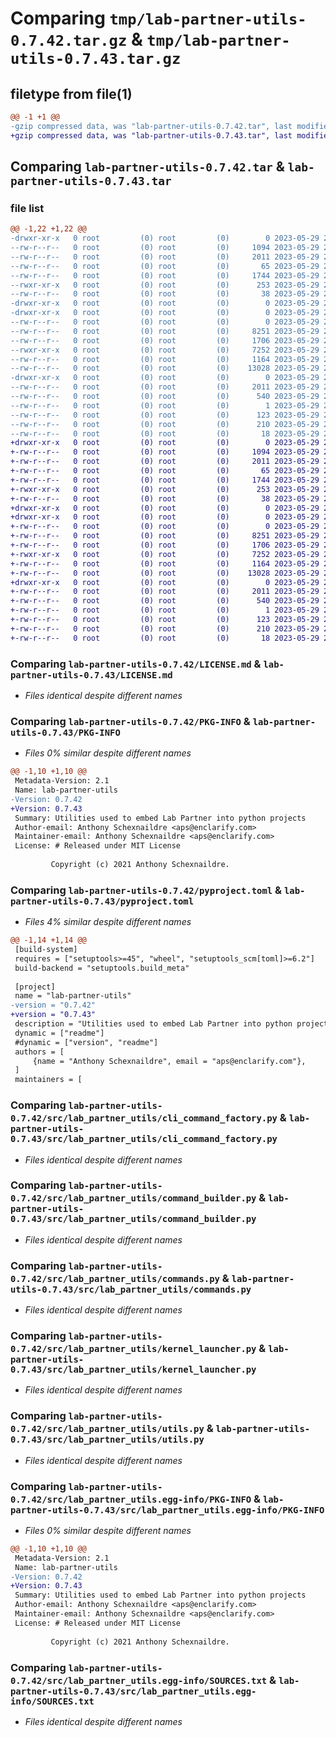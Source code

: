# Comparing `tmp/lab-partner-utils-0.7.42.tar.gz` & `tmp/lab-partner-utils-0.7.43.tar.gz`

## filetype from file(1)

```diff
@@ -1 +1 @@
-gzip compressed data, was "lab-partner-utils-0.7.42.tar", last modified: Mon May 29 22:56:55 2023, max compression
+gzip compressed data, was "lab-partner-utils-0.7.43.tar", last modified: Mon May 29 23:21:25 2023, max compression
```

## Comparing `lab-partner-utils-0.7.42.tar` & `lab-partner-utils-0.7.43.tar`

### file list

```diff
@@ -1,22 +1,22 @@
-drwxr-xr-x   0 root         (0) root         (0)        0 2023-05-29 22:56:55.683845 lab-partner-utils-0.7.42/
--rw-r--r--   0 root         (0) root         (0)     1094 2023-05-29 22:56:18.000000 lab-partner-utils-0.7.42/LICENSE.md
--rw-r--r--   0 root         (0) root         (0)     2011 2023-05-29 22:56:55.683845 lab-partner-utils-0.7.42/PKG-INFO
--rw-r--r--   0 root         (0) root         (0)       65 2023-05-29 22:56:18.000000 lab-partner-utils-0.7.42/README.md
--rw-r--r--   0 root         (0) root         (0)     1744 2023-05-29 22:56:48.000000 lab-partner-utils-0.7.42/pyproject.toml
--rwxr-xr-x   0 root         (0) root         (0)      253 2023-05-29 22:56:18.000000 lab-partner-utils-0.7.42/run.sh
--rw-r--r--   0 root         (0) root         (0)       38 2023-05-29 22:56:55.683845 lab-partner-utils-0.7.42/setup.cfg
-drwxr-xr-x   0 root         (0) root         (0)        0 2023-05-29 22:56:55.679844 lab-partner-utils-0.7.42/src/
-drwxr-xr-x   0 root         (0) root         (0)        0 2023-05-29 22:56:55.683845 lab-partner-utils-0.7.42/src/lab_partner_utils/
--rw-r--r--   0 root         (0) root         (0)        0 2023-05-29 22:56:18.000000 lab-partner-utils-0.7.42/src/lab_partner_utils/__init__.py
--rw-r--r--   0 root         (0) root         (0)     8251 2023-05-29 22:56:18.000000 lab-partner-utils-0.7.42/src/lab_partner_utils/cli_command_factory.py
--rw-r--r--   0 root         (0) root         (0)     1706 2023-05-29 22:56:18.000000 lab-partner-utils-0.7.42/src/lab_partner_utils/command_builder.py
--rwxr-xr-x   0 root         (0) root         (0)     7252 2023-05-29 22:56:18.000000 lab-partner-utils-0.7.42/src/lab_partner_utils/commands.py
--rw-r--r--   0 root         (0) root         (0)     1164 2023-05-29 22:56:18.000000 lab-partner-utils-0.7.42/src/lab_partner_utils/kernel_launcher.py
--rw-r--r--   0 root         (0) root         (0)    13028 2023-05-29 22:56:18.000000 lab-partner-utils-0.7.42/src/lab_partner_utils/utils.py
-drwxr-xr-x   0 root         (0) root         (0)        0 2023-05-29 22:56:55.683845 lab-partner-utils-0.7.42/src/lab_partner_utils.egg-info/
--rw-r--r--   0 root         (0) root         (0)     2011 2023-05-29 22:56:55.000000 lab-partner-utils-0.7.42/src/lab_partner_utils.egg-info/PKG-INFO
--rw-r--r--   0 root         (0) root         (0)      540 2023-05-29 22:56:55.000000 lab-partner-utils-0.7.42/src/lab_partner_utils.egg-info/SOURCES.txt
--rw-r--r--   0 root         (0) root         (0)        1 2023-05-29 22:56:55.000000 lab-partner-utils-0.7.42/src/lab_partner_utils.egg-info/dependency_links.txt
--rw-r--r--   0 root         (0) root         (0)      123 2023-05-29 22:56:55.000000 lab-partner-utils-0.7.42/src/lab_partner_utils.egg-info/entry_points.txt
--rw-r--r--   0 root         (0) root         (0)      210 2023-05-29 22:56:55.000000 lab-partner-utils-0.7.42/src/lab_partner_utils.egg-info/requires.txt
--rw-r--r--   0 root         (0) root         (0)       18 2023-05-29 22:56:55.000000 lab-partner-utils-0.7.42/src/lab_partner_utils.egg-info/top_level.txt
+drwxr-xr-x   0 root         (0) root         (0)        0 2023-05-29 23:21:25.946189 lab-partner-utils-0.7.43/
+-rw-r--r--   0 root         (0) root         (0)     1094 2023-05-29 23:20:43.000000 lab-partner-utils-0.7.43/LICENSE.md
+-rw-r--r--   0 root         (0) root         (0)     2011 2023-05-29 23:21:25.946189 lab-partner-utils-0.7.43/PKG-INFO
+-rw-r--r--   0 root         (0) root         (0)       65 2023-05-29 23:20:43.000000 lab-partner-utils-0.7.43/README.md
+-rw-r--r--   0 root         (0) root         (0)     1744 2023-05-29 23:21:19.000000 lab-partner-utils-0.7.43/pyproject.toml
+-rwxr-xr-x   0 root         (0) root         (0)      253 2023-05-29 23:20:43.000000 lab-partner-utils-0.7.43/run.sh
+-rw-r--r--   0 root         (0) root         (0)       38 2023-05-29 23:21:25.946189 lab-partner-utils-0.7.43/setup.cfg
+drwxr-xr-x   0 root         (0) root         (0)        0 2023-05-29 23:21:25.942189 lab-partner-utils-0.7.43/src/
+drwxr-xr-x   0 root         (0) root         (0)        0 2023-05-29 23:21:25.942189 lab-partner-utils-0.7.43/src/lab_partner_utils/
+-rw-r--r--   0 root         (0) root         (0)        0 2023-05-29 23:20:43.000000 lab-partner-utils-0.7.43/src/lab_partner_utils/__init__.py
+-rw-r--r--   0 root         (0) root         (0)     8251 2023-05-29 23:20:43.000000 lab-partner-utils-0.7.43/src/lab_partner_utils/cli_command_factory.py
+-rw-r--r--   0 root         (0) root         (0)     1706 2023-05-29 23:20:43.000000 lab-partner-utils-0.7.43/src/lab_partner_utils/command_builder.py
+-rwxr-xr-x   0 root         (0) root         (0)     7252 2023-05-29 23:20:43.000000 lab-partner-utils-0.7.43/src/lab_partner_utils/commands.py
+-rw-r--r--   0 root         (0) root         (0)     1164 2023-05-29 23:20:43.000000 lab-partner-utils-0.7.43/src/lab_partner_utils/kernel_launcher.py
+-rw-r--r--   0 root         (0) root         (0)    13028 2023-05-29 23:20:43.000000 lab-partner-utils-0.7.43/src/lab_partner_utils/utils.py
+drwxr-xr-x   0 root         (0) root         (0)        0 2023-05-29 23:21:25.946189 lab-partner-utils-0.7.43/src/lab_partner_utils.egg-info/
+-rw-r--r--   0 root         (0) root         (0)     2011 2023-05-29 23:21:25.000000 lab-partner-utils-0.7.43/src/lab_partner_utils.egg-info/PKG-INFO
+-rw-r--r--   0 root         (0) root         (0)      540 2023-05-29 23:21:25.000000 lab-partner-utils-0.7.43/src/lab_partner_utils.egg-info/SOURCES.txt
+-rw-r--r--   0 root         (0) root         (0)        1 2023-05-29 23:21:25.000000 lab-partner-utils-0.7.43/src/lab_partner_utils.egg-info/dependency_links.txt
+-rw-r--r--   0 root         (0) root         (0)      123 2023-05-29 23:21:25.000000 lab-partner-utils-0.7.43/src/lab_partner_utils.egg-info/entry_points.txt
+-rw-r--r--   0 root         (0) root         (0)      210 2023-05-29 23:21:25.000000 lab-partner-utils-0.7.43/src/lab_partner_utils.egg-info/requires.txt
+-rw-r--r--   0 root         (0) root         (0)       18 2023-05-29 23:21:25.000000 lab-partner-utils-0.7.43/src/lab_partner_utils.egg-info/top_level.txt
```

### Comparing `lab-partner-utils-0.7.42/LICENSE.md` & `lab-partner-utils-0.7.43/LICENSE.md`

 * *Files identical despite different names*

### Comparing `lab-partner-utils-0.7.42/PKG-INFO` & `lab-partner-utils-0.7.43/PKG-INFO`

 * *Files 0% similar despite different names*

```diff
@@ -1,10 +1,10 @@
 Metadata-Version: 2.1
 Name: lab-partner-utils
-Version: 0.7.42
+Version: 0.7.43
 Summary: Utilities used to embed Lab Partner into python projects
 Author-email: Anthony Schexnaildre <aps@enclarify.com>
 Maintainer-email: Anthony Schexnaildre <aps@enclarify.com>
 License: # Released under MIT License
         
         Copyright (c) 2021 Anthony Schexnaildre.
```

### Comparing `lab-partner-utils-0.7.42/pyproject.toml` & `lab-partner-utils-0.7.43/pyproject.toml`

 * *Files 4% similar despite different names*

```diff
@@ -1,14 +1,14 @@
 [build-system]
 requires = ["setuptools>=45", "wheel", "setuptools_scm[toml]>=6.2"]
 build-backend = "setuptools.build_meta"
 
 [project]
 name = "lab-partner-utils"
-version = "0.7.42"
+version = "0.7.43"
 description = "Utilities used to embed Lab Partner into python projects"
 dynamic = ["readme"]
 #dynamic = ["version", "readme"]
 authors = [
     {name = "Anthony Schexnaildre", email = "aps@enclarify.com"},
 ]
 maintainers = [
```

### Comparing `lab-partner-utils-0.7.42/src/lab_partner_utils/cli_command_factory.py` & `lab-partner-utils-0.7.43/src/lab_partner_utils/cli_command_factory.py`

 * *Files identical despite different names*

### Comparing `lab-partner-utils-0.7.42/src/lab_partner_utils/command_builder.py` & `lab-partner-utils-0.7.43/src/lab_partner_utils/command_builder.py`

 * *Files identical despite different names*

### Comparing `lab-partner-utils-0.7.42/src/lab_partner_utils/commands.py` & `lab-partner-utils-0.7.43/src/lab_partner_utils/commands.py`

 * *Files identical despite different names*

### Comparing `lab-partner-utils-0.7.42/src/lab_partner_utils/kernel_launcher.py` & `lab-partner-utils-0.7.43/src/lab_partner_utils/kernel_launcher.py`

 * *Files identical despite different names*

### Comparing `lab-partner-utils-0.7.42/src/lab_partner_utils/utils.py` & `lab-partner-utils-0.7.43/src/lab_partner_utils/utils.py`

 * *Files identical despite different names*

### Comparing `lab-partner-utils-0.7.42/src/lab_partner_utils.egg-info/PKG-INFO` & `lab-partner-utils-0.7.43/src/lab_partner_utils.egg-info/PKG-INFO`

 * *Files 0% similar despite different names*

```diff
@@ -1,10 +1,10 @@
 Metadata-Version: 2.1
 Name: lab-partner-utils
-Version: 0.7.42
+Version: 0.7.43
 Summary: Utilities used to embed Lab Partner into python projects
 Author-email: Anthony Schexnaildre <aps@enclarify.com>
 Maintainer-email: Anthony Schexnaildre <aps@enclarify.com>
 License: # Released under MIT License
         
         Copyright (c) 2021 Anthony Schexnaildre.
```

### Comparing `lab-partner-utils-0.7.42/src/lab_partner_utils.egg-info/SOURCES.txt` & `lab-partner-utils-0.7.43/src/lab_partner_utils.egg-info/SOURCES.txt`

 * *Files identical despite different names*

